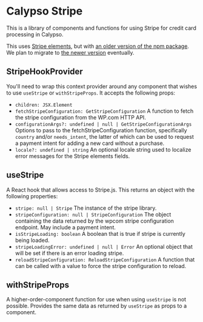 # Calypso Stripe

This is a library of components and functions for using Stripe for credit card processing in Calypso.

This uses [Stripe elements](https://stripe.com/payments/elements), but with [an older version of the npm package](https://github.com/stripe/react-stripe-elements). We plan to migrate to [the newer version](https://github.com/stripe/react-stripe-js) eventually.

## StripeHookProvider

You'll need to wrap this context provider around any component that wishes to use `useStripe` or `withStripeProps`. It accepts the following props:

- `children: JSX.Element`
- `fetchStripeConfiguration: GetStripeConfiguration` A function to fetch the stripe configuration from the WP.com HTTP API.
- `configurationArgs?: undefined | null | GetStripeConfigurationArgs` Options to pass to the fetchStripeConfiguration function, specifically `country` and/or `needs_intent`, the latter of which can be used to request a payment intent for adding a new card without a purchase.
- `locale?: undefined | string` An optional locale string used to localize error messages for the Stripe elements fields.

## useStripe

A React hook that allows access to Stripe.js. This returns an object with the following properties:

- `stripe: null | Stripe` The instance of the stripe library.
- `stripeConfiguration: null | StripeConfiguration` The object containing the data returned by the wpcom stripe configuration endpoint. May include a payment intent.
- `isStripeLoading: boolean` A boolean that is true if stripe is currently being loaded.
- `stripeLoadingError: undefined | null | Error` An optional object that will be set if there is an error loading stripe.
- `reloadStripeConfiguration: ReloadStripeConfiguration` A function that can be called with a value to force the stripe configuration to reload.

## withStripeProps

A higher-order-component function for use when using `useStripe` is not possible. Provides the same data as returned by `useStripe` as props to a component.
